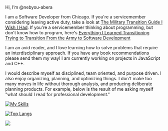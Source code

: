 Hi, I’m @nebyou-abera

I am a Software Developer from Chicago. If you're a servicemember considering leaving active duty, take a look at [The Military Transition Guide I Wish I Had](https://www.sutori.com/en/story/the-military-transition-guide-i-wish-i-had--neKEiwGvCVS7veAei58G9TUT). If you're a servicemember thinking about programming, but don't know how to program, here's [Everything I Learned Transitioning Trying to Transition From the Army to Software Development](https://github.com/nebyou-abera/transition)

I am an avid reader, and I love learning how to solve problems that require an interdisciplinary approach. If you have any book recommendations please send them my way! I am currently working on projects in JavaScript and C++. 

I would describe myself as disciplined, team oriented, and purpose driven. I also enjoy organizing, planning, and optimizing things. I don't make too many moves in life without thorough analysis, and producing deliberate planning products. For example, below is the result of me asking myself "what should I read for professional development."

[![My Skills](https://skillicons.dev/icons?i=js,html,css,ts,cpp)](https://skillicons.dev)

[![Top Langs](https://github-readme-stats.vercel.app/api/top-langs/?username=nebyou-abera&layout=compact)](https://github.com/nebyou-abera/github-readme-stats)

![](https://github.com/nebyou-abera/transition/blob/main/csp/machine_learning_pathway.png)
